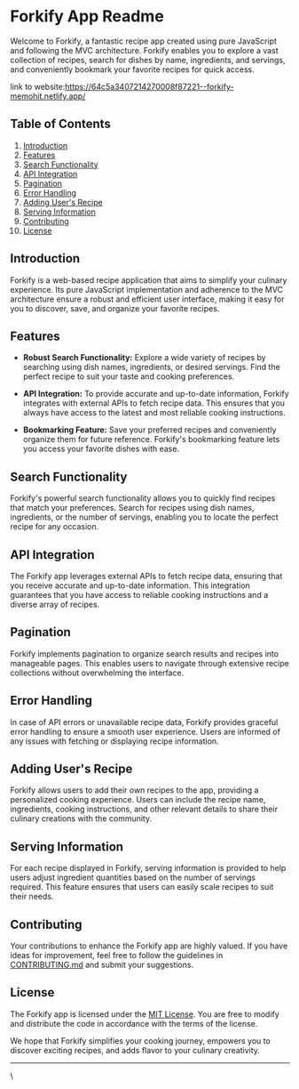 # Forkify App Readme

Welcome to Forkify, a fantastic recipe app created using pure JavaScript and following the MVC architecture. Forkify enables you to explore a vast collection of recipes, search for dishes by name, ingredients, and servings, and conveniently bookmark your favorite recipes for quick access.

link to website:https://64c5a3407214270008f87221--forkify-memohit.netlify.app/

## Table of Contents

1. [Introduction](#introduction)
2. [Features](#features)
3. [Search Functionality](#search-functionality)
4. [API Integration](#api-integration)
5. [Pagination](#pagination)
6. [Error Handling](#error-handling)
7. [Adding User's Recipe](#adding-users-recipe)
8. [Serving Information](#serving-information)
9. [Contributing](#contributing)
10. [License](#license)

## Introduction

Forkify is a web-based recipe application that aims to simplify your culinary experience. Its pure JavaScript implementation and adherence to the MVC architecture ensure a robust and efficient user interface, making it easy for you to discover, save, and organize your favorite recipes.

## Features

- **Robust Search Functionality:** Explore a wide variety of recipes by searching using dish names, ingredients, or desired servings. Find the perfect recipe to suit your taste and cooking preferences.

- **API Integration:** To provide accurate and up-to-date information, Forkify integrates with external APIs to fetch recipe data. This ensures that you always have access to the latest and most reliable cooking instructions.

- **Bookmarking Feature:** Save your preferred recipes and conveniently organize them for future reference. Forkify's bookmarking feature lets you access your favorite dishes with ease.

## Search Functionality

Forkify's powerful search functionality allows you to quickly find recipes that match your preferences. Search for recipes using dish names, ingredients, or the number of servings, enabling you to locate the perfect recipe for any occasion.

## API Integration

The Forkify app leverages external APIs to fetch recipe data, ensuring that you receive accurate and up-to-date information. This integration guarantees that you have access to reliable cooking instructions and a diverse array of recipes.

## Pagination

Forkify implements pagination to organize search results and recipes into manageable pages. This enables users to navigate through extensive recipe collections without overwhelming the interface.

## Error Handling

In case of API errors or unavailable recipe data, Forkify provides graceful error handling to ensure a smooth user experience. Users are informed of any issues with fetching or displaying recipe information.

## Adding User's Recipe

Forkify allows users to add their own recipes to the app, providing a personalized cooking experience. Users can include the recipe name, ingredients, cooking instructions, and other relevant details to share their culinary creations with the community.

## Serving Information

For each recipe displayed in Forkify, serving information is provided to help users adjust ingredient quantities based on the number of servings required. This feature ensures that users can easily scale recipes to suit their needs.

## Contributing

Your contributions to enhance the Forkify app are highly valued. If you have ideas for improvement, feel free to follow the guidelines in [CONTRIBUTING.md](CONTRIBUTING.md) and submit your suggestions.

## License

The Forkify app is licensed under the [MIT License](LICENSE). You are free to modify and distribute the code in accordance with the terms of the license.

We hope that Forkify simplifies your cooking journey, empowers you to discover exciting recipes, and adds flavor to your culinary creativity.

---

\
